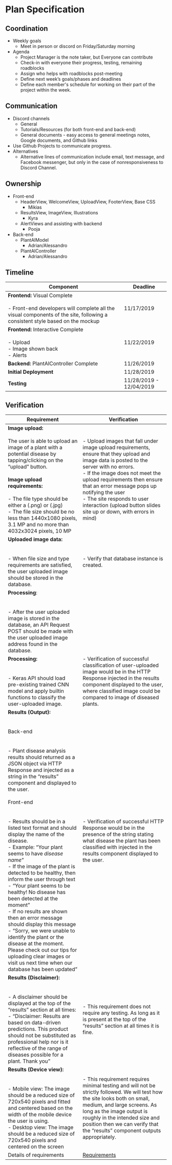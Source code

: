 # Plan Specification

## Coordination

- Weekly goals 
    - Meet in person or discord on Friday/Saturday morning 
- Agenda 
    - Project Manager is the note taker, but Everyone can contribute 
    - Check-in with everyone their progress, testing, remaining roadblocks
    - Assign who helps with roadblocks post-meeting
    - Define next week’s goals/phases and deadlines 
    - Define each member's schedule for working on their part of the project within the week.

## Communication

- Discord channels
    - General
    - Tutorials/Resources (for both front-end and back-end)
    - General documents - easy access to general meetings notes, Google documents, and Github links
- Use Github Projects to communicate progress.
- Alternatives
    - Alternative lines of communication include email, text message, and Facebook messenger, but only in the case of nonresponsiveness to Discord Channel.


## Ownership

- Front-end
    - HeaderView, WelcomeView, UploadView, FooterView, Base CSS
        - Mikias
    - ResultsView, ImageView, Illustrations
        - Kyra
    - AlertViews and assisting with backend
        - Pooja
- Back-end
    - PlantAIModel
        - Adrian/Alessandro
    - PlantAIController 
        - Adrian/Alessandro

## Timeline

| Component                                                                                                                                                             | Deadline   |
| --------------------------------------------------------------------------------------------------------------------------------------------------------------------- | ---------- |
| **Frontend:** Visual Complete<br><br>    - Front-end developers will complete all the visual components of the site, following a consistent style based on the mockup | 11/17/2019 |
| **Frontend:** Interactive Complete<br><br>    - Upload<br>    - Image shown back<br>    - Alerts                                                                      | 11/22/2019 |
| **Backend:** PlantAIController Complete                                                                                                                               | 11/26/2019 |
| **Initial** **Deployment**                                                                                                                                              | 11/28/2019 |
| **Testing**                                                                                                                                            | 11/28/2019 - 12/04/2019|

## Verification

| **Requirement**                                                                                                                                                                                                                                                                                                                                                                                                                                                                                                                                                                                                                                                                                                                                                                                                                                                     | **Verification**                                                                                                                                                                                                                                                                                                                                                      |
| ------------------------------------------------------------------------------------------------------------------------------------------------------------------------------------------------------------------------------------------------------------------------------------------------------------------------------------------------------------------------------------------------------------------------------------------------------------------------------------------------------------------------------------------------------------------------------------------------------------------------------------------------------------------------------------------------------------------------------------------------------------------------------------------------------------------------------------------------------------------- | --------------------------------------------------------------------------------------------------------------------------------------------------------------------------------------------------------------------------------------------------------------------------------------------------------------------------------------------------------------------- |
| **Image upload:**<br><br>The user is able to upload an image of a plant with a potential disease by tapping/clicking on the “upload” button.<br><br>**Image upload requirements:**<br><br>- The file type should be either a (.png) or (.jpg)<br>- The file size should be no less than 1440x1080 pixels, 3.1 MP and no more than 4032x3024 pixels, 10 MP                                                                                                                                                                                                                                                                                                                                                                                                                                                                                                           | - Upload images that fall under image upload requirements, ensure that they upload and image data is posted to the server with no errors.<br>- If the image does not meet the upload requirements then ensure that an error message pops up notifying the user<br>- The site responds to user interaction (upload button slides site up or down, with errors in mind) |
| **Uploaded image data:**<br><br><br>- When file size and type requirements are satisfied, the user uploaded image should be stored in the database.                                                                                                                                                                                                                                                                                                                                                                                                                                                                                                                                                                                                                                                                                                                 | - Verify that database instance is created.                                                                                                                                                                                                                                                                                                                           |
| **Processing**: <br><br><br>- After the user uploaded image is stored in the database, an API Request POST should be made with the user uploaded image address found in the database.                                                                                                                                                                                                                                                                                                                                                                                                                                                                                                                                                                                                                                                                               |                                                                                                                                                                                                                                                                                                                                                                       |
| **Processing:** <br><br><br>- Keras API should load pre-existing trained CNN model and apply builtin functions to classify the user-uploaded image.                                                                                                                                                                                                                                                                                                                                                                                                                                                                                                                                                                                                                                                                                                                 | - Verification of successful classification of user-uploaded image would be in the HTTP Response injected in the results component displayed to the user, where classified image could be compared to image of diseased plants.                                                                                                                                       |
| **Results (Output):**<br><br><br>Back-end<br><br><br>- Plant disease analysis results should returned as a JSON object via HTTP Response and injected as a string in the “results” component and displayed to the user.<br><br>Front-end<br><br><br>- Results should be in a listed text format and should display the name of the disease.<br>    - Example: “Your plant seems to have *disease name*”<br>- If the image of the plant is detected to be healthy, then inform the user through text<br>    - “Your plant seems to be healthy! No disease has been detected at the moment”<br>- If no results are shown then an error message should display this message<br>    - “Sorry, we were unable to identify the plant or the disease at the moment. Please check out our tips for uploading clear images or visit us next time when our database has been updated” | - Verification of successful HTTP Response would be in the presence of the string stating what disease the plant has been classified with injected in the results component displayed to the user.                                                                                                                                                                    |
| **Results (Disclaimer):**  <br><br><br>- A disclaimer should be displayed at the top of the “results” section at all times:<br>- “Disclaimer: Results are based on data-driven predictions. This product should not be substituted as professional help nor is it reflective of the range of diseases possible for a plant. Thank you”                                                                                                                                                                                                                                                                                                                                                                                                                                                                                                                              | - This requirement does not require any testing. As long as it is present at the top of the “results” section at all times it is fine.                                                                                                                                                                                                                                |
| **Results (Device view):**<br><br><br>- Mobile view: The image should be a reduced size of 720x540 pixels and fitted and centered based on the width of the mobile device the user is using.<br>- Desktop view: The image should be a reduced size of 720x540 pixels and centered on the screen                                                                                                                                                                                                                                                                                                                                                                                                                                                                                                                                                                     | - This requirement requires minimal testing and will not be strictly followed. We will test how the site looks both on small, medium, and large screens. As long as the image output is roughly in the intended size and position then we can verify that the “results” component outputs appropriately.                                                              |
| Details of requirements                                                                                                                                                                                                                                                                                                                                                                                                                                                                                                                                                                                                                                                                                                                                                                                                                                             | [Requirements](https://github.com/Plant-Pharmacy/Main/blob/master/PPorg/requirements_specification.md)                                                                                                                                                                                                                                                                |

